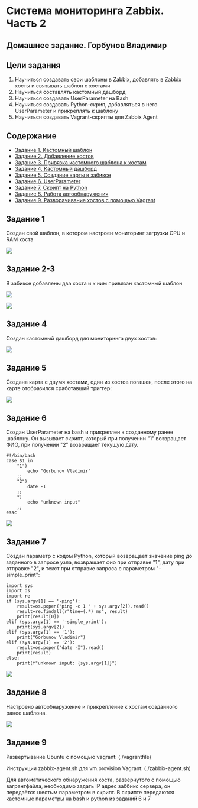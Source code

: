# Система мониторинга Zabbix. Часть 2
## Домашнее задание. Горбунов Владимир

## Цели задания
1. Научитьcя создавать свои шаблоны в Zabbix, добавлять в Zabbix хосты и связывать шаблон с хостами
2. Научиться составлять кастомный дашборд
3. Научиться создавать UserParameter на Bash
4. Научиться создавать Python-скрип, добавляться в него UserParameter и прикреплять к шаблону
5. Научиться создавать Vagrant-скрипты для Zabbix Agent


## Содержание
- [Задание 1. Кастомный шаблон](#Задание-1)
- [Задание 2. Добавление хостов](#Задание-2-3)  
- [Задание 3. Привязка кастомного шаблона к хостам](#Задание-2-3)  
- [Задание 4. Кастомный дашборд](#Задание-4)  
- [Задание 5. Создание карты в забиксе](#Задание-5)  
- [Задание 6. UserParameter](#Задание-6)  
- [Задание 7. Скрипт на Python](#Задание-7)  
- [Задание 8. Работа автообнаружения](#Задание-8)  
- [Задание 9. Разворачивание хостов с помощью Vagrant](#Задание-9)  

## Задание 1

Создан свой шаблон, в котором настроен мониторинг загрузки CPU и RAM хоста

![](img/zabbix-1.jpg)

## Задание 2-3

В забиксе добавлены два хоста и к ним привязан кастомный шаблон

![](img/zabbix-2.jpg)

![](img/zabbix-3.jpg)

## Задание 4

Создан кастомный дашборд для мониторинга двух хостов:

![](img/zabbix-4.jpg)

## Задание 5

Создана карта с двумя хостами, один из хостов погашен, после этого на карте отобразился сработавший триггер:

![](img/zabbix-5.jpg)

## Задание 6

Создан UserParameter на bash и прикреплен к созданному ранее шаблону. 
Он вызывает скрипт, который при получении "1" возвращает ФИО, при получении "2" возвращает текущую дату.

```
#!/bin/bash
case $1 in
    "1")
        echo "Gorbunov Vladimir"
    ;;
    "2")
        date -I
    ;;
    *)
        echo "unknown input"
    ;;
esac
```

![](img/zabbix-6.jpg)

## Задание 7

Создан параметр с кодом Python, который возвращает значение ping до заданного в запросе узла, возвращает фио при отправке "1", дату при отправке "2", и текст при отправке запроса с параметром "-simple_print":

```
import sys
import os
import re
if (sys.argv[1] == '-ping'):
    result=os.popen("ping -c 1 " + sys.argv[2]).read() 
    result=re.findall(r"time=(.*) ms", result) 
    print(result[0]) 
elif (sys.argv[1] == '-simple_print'): 
    print(sys.argv[2]) 
elif (sys.argv[1] == '1'): 
    print("Gorbunov Vladimir") 
elif (sys.argv[1] == '2'): 
    result=os.popen("date -I").read()
    print(result)
else: 
    print(f"unknown input: {sys.argv[1]}") 
```

![](img/zabbix-7.jpg)

## Задание 8

Настроено автообнаружение и прикрепление к хостам созданного ранее шаблона.

![](img/zabbix-8.jpg)

## Задание 9

Развертывание Ubuntu с помощью vagrant:
(./vagrantfile)


Инструкции zabbix-agent.sh для vm.provision Vagrant:
(./zabbix-agent.sh)

Для автоматического обнаружения хоста, развернутого с помощью вагрантфайла, необходимо задать IP адрес заббикс сервера, он передаётся шестым параметром в скрипт.
В скрипте передаются кастомные параметры на bash и python из заданий 6 и 7




